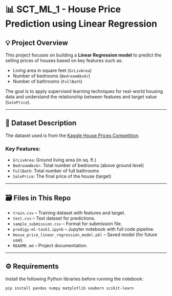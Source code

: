 # 📊 SCT_ML_1 - House Price Prediction using Linear Regression


## 💡 Project Overview

This project focuses on building a **Linear Regression model** to predict the selling prices of houses based on key features such as:
- Living area in square feet (`GrLivArea`)
- Number of bedrooms (`BedroomAbvGr`)
- Number of bathrooms (`FullBath`)

The goal is to apply supervised learning techniques for real-world housing data and understand the relationship between features and target value (`SalePrice`).

---

## 📁 Dataset Description

The dataset used is from the [Kaggle House Prices Competition](https://www.kaggle.com/competitions/house-prices-advanced-regression-techniques).

### Key Features:
- `GrLivArea`: Ground living area (in sq. ft.)
- `BedroomAbvGr`: Total number of bedrooms (above ground level)
- `FullBath`: Total number of full bathrooms
- `SalePrice`: The final price of the house (target)

---

## 🗃️ Files in This Repo

- `train.csv` – Training dataset with features and target.
- `test.csv` – Test dataset for predictions.
- `sample_submission.csv` – Format for submission file.
- `prodigy-ml-task1.ipynb` – Jupyter notebook with full code pipeline.
- `House_price_linear_regression_model.pkl` – Saved model (for future use).
- `README.md` – Project documentation.

---

## ⚙️ Requirements

Install the following Python libraries before running the notebook:
```bash
pip install pandas numpy matplotlib seaborn scikit-learn
